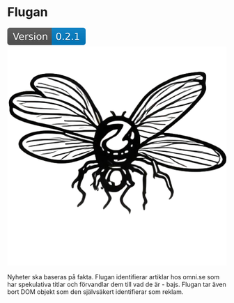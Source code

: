 # Flugan
![Flugan Version](https://github.com/H4NM/Flugan/blob/main/version.svg)
![TrojanBlue](https://github.com/H4NM/Flugan/blob/main/icons/flugan.png)

Nyheter ska baseras på fakta. Flugan identifierar artiklar hos omni.se som har spekulativa titlar och förvandlar dem till vad de är - bajs. Flugan tar även bort DOM objekt som den självsäkert identifierar som reklam. 


